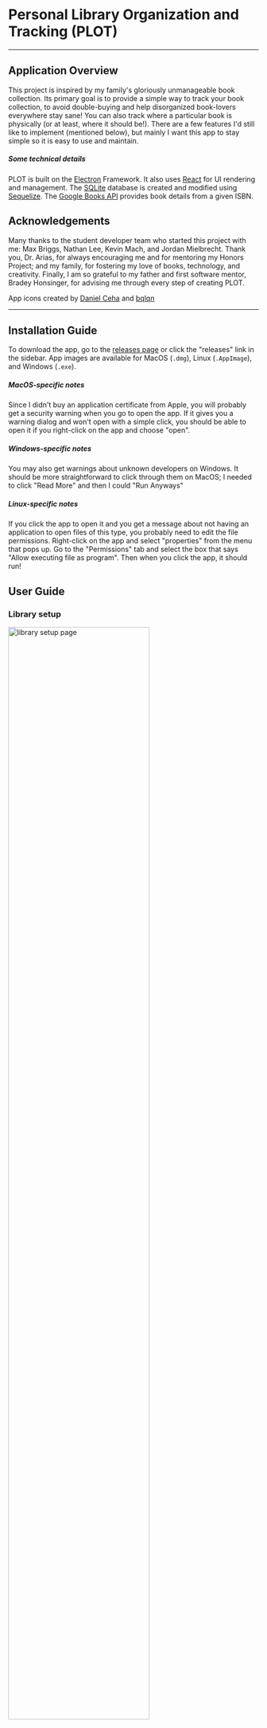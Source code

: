 # Personal Library Organization and Tracking (PLOT)
---
## Application Overview
This project is inspired by my family's gloriously unmanageable book collection. Its primary goal is to provide a simple way to track your book collection, to avoid double-buying and help disorganized book-lovers everywhere stay sane! You can also track where a particular book is physically (or at least, where it should be!). There are a few features I'd still like to implement (mentioned below), but mainly I want this app to stay simple so it is easy to use and maintain.  

##### Some technical details
PLOT is built on the [Electron](https://www.electronjs.org/) Framework. It also uses [React](https://reactjs.org/) for UI rendering and management. The [SQLite](https://www.sqlite.org/index.html) database is created and modified using [Sequelize](https://sequelize.org/). The [Google Books API](https://developers.google.com/books) provides book details from a given ISBN.

## Acknowledgements
Many thanks to the student developer team who started this project with me: Max Briggs, Nathan Lee, Kevin Mach, and Jordan Mielbrecht. Thank you, Dr. Arias, for always encouraging me and for mentoring my Honors Project; and my family, for fostering my love of books, technology, and creativity. Finally, I am so grateful to my father and first software mentor, Bradey Honsinger, for advising me through every step of creating PLOT.  

App icons created by [Daniel Ceha](https://www.flaticon.com/free-icons/bookshelf) and [bqlqn](https://www.flaticon.com/free-icons/book)

---
## Installation Guide
To download the app, go to the [releases page](https://github.com/katiehons/plot2/releases) or click the "releases" link in the sidebar.
App images are available for MacOS (`.dmg`), Linux (`.AppImage`), and Windows (`.exe`).

##### MacOS-specific notes
Since I didn't buy an application certificate from Apple, you will probably get a security warning when you go to open the app. If it gives you a warning dialog and won't open with a simple click, you should be able to open it if you right-click on the app and choose "open".

##### Windows-specific notes
You may also get warnings about unknown developers on Windows. It should be more straightforward to click through them on MacOS; I needed to click "Read More" and then I could "Run Anyways"

##### Linux-specific notes
If you click the app to open it and you get a message about not having an application to open files of this type, you probably need to edit the file permissions. Right-click on the app and select "properties" from the menu that pops up. Go to the "Permissions" tab and select the box that says "Allow executing file as program". Then when you click the app, it should run!



## User Guide
### Library setup
<img src="./plot_screencaps/library_setup.png" alt="library setup page" width=75%><br/>  
The first time you open PLOT, you will see a screen like the one above. Give your library a name! It will be displayed later as "The _Yourname_ Library". If you input "The Yourname Library" into the text box, it will turn into "The The Yourname Library Library". Then you can sign in as guest right away, or add a user first. Either way, you should add a location before you add a book because of [this existing issue](https://github.com/katiehons/plot2/issues/5). After clicking the Menu button (☰) go to Manage Locations > Add a location. You'll need to add a room first and then a bookshelf. Then you can start adding books under Menu > Add Book! See the below section for more information.

### Profiles
<img src="./plot_screencaps/profiles.png" alt="profiles page" width=75%><br/>  
You can add a new profile from the profiles page, which you'll see immediately after you open on the app. You can also get to the profiles page through Menu > Switch Profiles. Usernames can't be empty, which the app will tell you if you try to "Save and return" before entering a name. Other than that there are no restrictions on characters or length for usernames. There is also currently no way to delete a user, so be careful who you add!

### Locations
<img src="./plot_screencaps/manage_locations.png" alt="manage locations page" width=75%><br/>  
##### Managing Locations
You can add and delete locations from "Manage Locations". Deleting a room also deletes all of its bookshelves. Location will be unset for any books stored on the bookshelf or in the room you delete. Set the location of a particular book through its "Edit" button  

##### View Books by Location
On the "Browse Bookshelves" page you can see all the books located on a bookshelf. My vision for this feature was to mimic browsing your shelves looking for something to read.

### Books
<img src="./plot_screencaps/home_books.png" alt="home screen books" width=75%><br/>  
##### Adding a book
On the "Add Book" page, you can add a new book by entering an ISBN. If you are going to be adding many books, I recommend getting a barcode scanner; all you need to do is connect the scanner to your computer and it can get the ISBN from a book's barcode. PLOT looks on Google Books to find information about the book you're adding. It is a large but not exhaustive database of books; if you are getting a message that it failed to find a book with your ISBN and you are sure there are no errors in the ISBN, try searching [books.google.com](https://books.google.com) by title, and see if there is a comparable book. If you find something close enough, you can copy and paste the ISBN from that listing. You can also use the "Add Manually" button to enter information without searching. There is no way to add a cover image manually, so the default image will be used. There is no formatting or other error checking for the input fields though, so be careful!    

### Page List
The pages in the library, a brief description of their purpose, and how to navigate to them.  

**Menu:** PLOT's toolbar for page navigation. Accessible under the hamburger menu
 icon "☰" from most pages  
 <img src="./plot_screencaps/menu_bar.png" alt="menu bar" width=50%><br/>  

**Profiles:** Select profile. First page shown after opening the app, and is also under Menu > Switch Profiles  
<img src="./plot_screencaps/profiles.png" alt="profiles page" width=50%><br/>  

**Add Profile:** Create a new user. Profiles > "Add Profile" button  
<img src="./plot_screencaps/add_profile.png" alt="new profile page" width=50%><br/>  

**Home:** Library homepage. View which user is signed in, and scroll through an unordered list of books. Access by clicking any profile button on the Profiles page, or through Menu > Library Home  
<img src="./plot_screencaps/home.png" alt="home page" width=50%><br/>  

**Browse Bookshelves:** Scroll through books on a particular bookshelf. Menu > Browse Locations   
<img src="./plot_screencaps/browse_bookshelves.png" alt="browse bookshelves page" width=50%><br/>  

**Search:** Search the books in your own library by Title, Author, or ISBN. Menu > Search Books  
<img src="./plot_screencaps/search.png" alt="search page" width=50%><br/>

**Add a New Book (ISBN search):** Add a book to the library by entering only its ISBN. Menu > Add Book or from Add Book (Manually) click "Add by Searching" button.  
<img src="./plot_screencaps/add_book_isbn.png" alt="add book by isbn" width=50%><br/>
<img src="./plot_screencaps/add_isbn_confirm.png" alt="add book by isbn: confirmation" width=50%><br/>

**Add a New Book (Manually)**: Menu > Add Book > "Add Manually" button  
<img src="./plot_screencaps/add_man.png" alt="add book manually" width=50%><br/>
<img src="./plot_screencaps/add_man_confirm.png" alt="add book manually: confirmation" width=50%><br/>

**Edit (Book)**: Edit title, author, ISBN, and location of a particular book. Click the "Edit" button on a book tile anywhere it's visible: Home, Search, or Browse Bookshelves.  
<img src="./plot_screencaps/edit_book.png" alt="edit book page" width=50%><br/>

**Manage Locations:** Navigate to add or delete locations page. View all locations that exist in the library. Menu > Manage Locations  
<img src="./plot_screencaps/manage_locations.png" alt="manage locations" width=50%><br/>

**Add New Location:** Add a room or bookshelf. Manage Locations > "Add Location" button  
<img src="./plot_screencaps/add_loc.png" alt="add location" width=50%><br/>

**Delete a Location:** Remove a room or bookshelf from your library. Manage Locations > "Delete Location" button  
<img src="./plot_screencaps/del_loc.png" alt="delete location" width=50%><br/>

**Setup:** Set your library name. Visible only the first time you open the app; no way to navigate back to it after setup is complete.  
<img src="./plot_screencaps/library_setup.png" alt="library setup screen" width=50%><br/>

## Planned Features
##### Reading History and TBR
As you may notice, the ability to view books as a particular user goes completely unused at this point. The vision for this feature is to implement a reading history and to be read list. A user will be able to add books from the library to their own list.

##### Select and Move Multiple Books
I would like to add the ability to move multiple books at once from one location to another. With the current feature set, if you move several books from one shelf to another you would need to change their location in PLOT one at a time, which could be heinously tedious depending on how many books you move at once.

##### User-defined Tags
Users would be able to define their own categories and assign books to them.

##### What would you like to see?
I welcome feature suggestions and other input. If you have an idea for refinement of an existing feature or if there is a feature you would love to see, create an issue in this repo to let me know! This is also the best way to report bugs.
